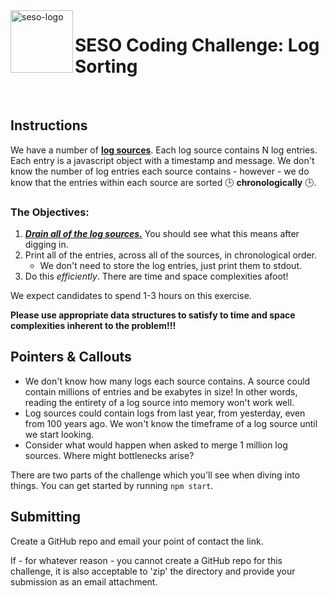 <img align="left" width="100px" height="100px" src="https://seso-static-assets-public.s3.amazonaws.com/seso-logo-green-a-100x100.png" alt="seso-logo">

# SESO Coding Challenge: Log Sorting

<br>

## Instructions

We have a number of [**log sources**](https://github.com/sesolabor/coding-challenge/blob/master/lib/log-source.js).  Each log source contains N log entries.  Each entry is a javascript object with a timestamp and message.  We don't know the number of log entries each source contains - however - we do know that the entries within each source are sorted 🕒 **chronologically** 🕒.

### The Objectives:
1. [***Drain all of the log sources.***](https://github.com/sesolabor/coding-challenge/blob/31313e303c53cebb96fa02f3aab473dd011e1d16/lib/log-source.js#L45) You should see what this means after digging in.
1. Print all of the entries, across all of the sources, in chronological order.
    - We don't need to store the log entries, just print them to stdout.
1. Do this *efficiently*. There are time and space complexities afoot!

We expect candidates to spend 1-3 hours on this exercise.

**Please use appropriate data structures to satisfy to time and space complexities inherent to the problem!!!**

## Pointers & Callouts

* We don't know how many logs each source contains.  A source could contain millions of entries and be exabytes in size! In other words, reading the entirety of a log source into memory won't work well.
* Log sources could contain logs from last year, from yesterday, even from 100 years ago. We won't know the timeframe of a log source until we start looking.
* Consider what would happen when asked to merge 1 million log sources.  Where might bottlenecks arise?

There are two parts of the challenge which you'll see when diving into things.  You can get started by running `npm start`.

## Submitting

Create a GitHub repo and email your point of contact the link.

If - for whatever reason - you cannot create a GitHub repo for this challenge, it is also acceptable to 'zip' the directory and provide your submission as an email attachment.
